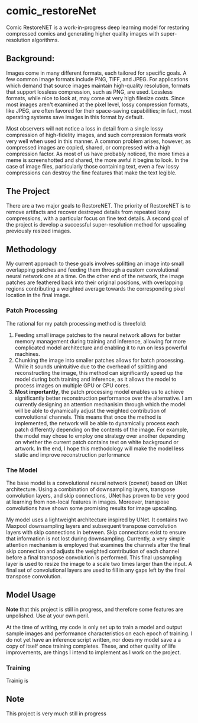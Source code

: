 # comic_restoreNet
Comic RestoreNET is a work-in-progress deep learning model for restoring compressed comics and generating higher quality images with super-resolution algorithms.

## Background:
Images come in many different formats, each tailored for specific goals. A few common image formats include PNG, TIFF, and JPEG. For applications which demand that source images maintain high-quality resolution, formats that support lossless compression, such as PNG, are used. Lossless formats, while nice to look at, may come at very high filesize costs. Since most images aren't examined at the pixel level, lossy compression formats, like JPEG, are often favored for their space-saving capabilities; in fact, most operating systems save images in this format by default.

Most observers will not notice a loss in detail from a single lossy compression of high-fidelity images, and such compression formats work very well when used in this manner. A common problem arises, however, as compressed images are copied, shared, or compressed with a high compression factor. As most of us have probably noticed, the more times a meme is screenshotted and shared, the more awful it begins to look. In the case of image files, particularly those containing text, even a few lossy compressions can destroy the fine features that make the text legible.

## The Project
There are a two major goals to RestoreNET. The priority of RestoreNET is to remove artifacts and recover destroyed details from repeated lossy compressions, with a particular focus on fine text details. A second goal of the project is develop a successful super-resolution method for upscaling previously resized images.

## Methodology
My current approach to these goals involves splitting an image into small overlapping patches and feeding them through a custom convolutional neural network one at a time. On the other end of the network, the image patches are feathered back into their original positions, with overlapping regions contributing a weighted average towards the corresponding pixel location in the final image. 

### Patch Processing
The rational for my patch processing method is threefold:
1. Feeding small image patches to the neural network allows for better memory management during training and inference, allowing for more complicated model architecture and enabling it to run on less powerful machines.
2. Chunking the image into smaller patches allows for batch processing. While it sounds unintuitive due to the overhead of splitting and reconstructing the image, this method can significantly speed up the model during both training and inference, as it allows the model to process images on multiple GPU or CPU cores.
3. **Most importantly**, the patch processing model enables us to achieve significantly better reconstruction performance over the alternative. I am currently designing an attention mechanisim through which the model will be able to dynamically adjust the weighted contribution of convolutional channels. This means that once the method is implemented, the network will be able to dynamically process each patch differently depending on the contents of the image. For example, the model may chose to employ one strategy over another depending on whether the current patch contains text on white background or artwork. In the end, I hope this methodology will make the model less static and improve reconstruction performance

### The Model
The base model is a convolutional neural network (covnet) based on UNet architecture. Using a combination of downsampling layers, transpose convolution layers, and skip connections, UNet has proven to be very good at learning from non-local features in images. Moreover, transpose convolutions have shown some promising results for image upscaling. 

My model uses a lightweight architecture inspired by UNet. It contains two Maxpool downsampling layers and subsequent transpose convolution layers with skip connections in between. Skip connections exist to ensure that information is not lost during downsampling. Currently, a very simple attention mechanism is employed that examines the channels after the final skip connection and adjusts the weighted contribution of each channel before a final transpose convolution is performed. This final upsampling layer is used to resize the image to a scale two times larger than the input. A final set of convolutional layers are used to fill in any gaps left by the final transpose convolution.

## Model Usage
**Note** that this project is still in progress, and therefore some features are unpolished. Use at your own peril.

At the time of writing, my code is only set up to train a model and output sample images and performance characteristics on each epoch of training. I do not yet have an inference script written, nor does my model save a a copy of itself once training completes. These, and other quality of life improvements, are things I intend to implement as I work on the project.

### Training
Trainig is 

## Note
This project is very much still in progress 
